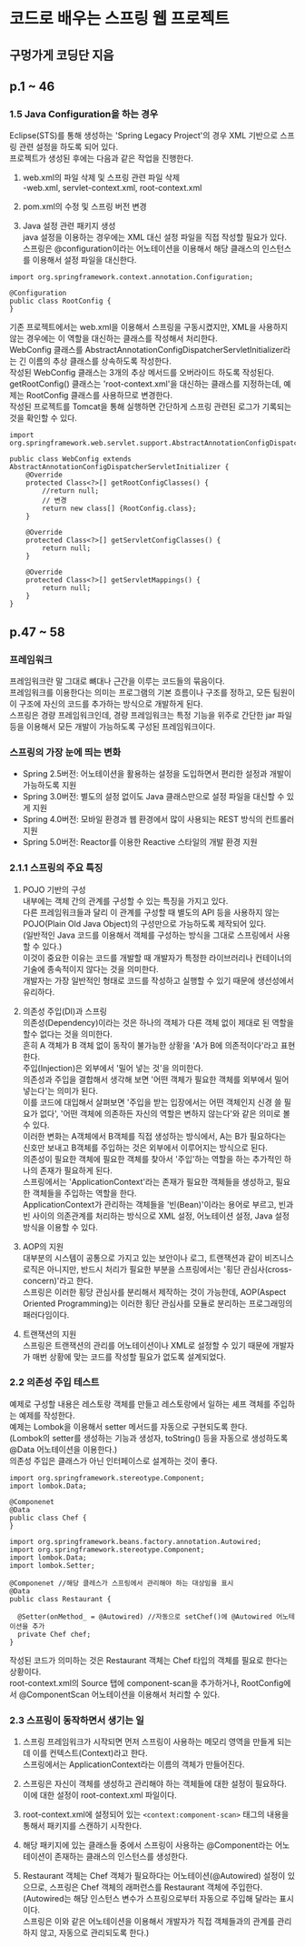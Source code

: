 # 코드로 배우는 스프링 웹 프로젝트  
## 구멍가게 코딩단 지음  
  
  
## p.1 ~ 46  
### 1.5 Java Configuration을 하는 경우  
Eclipse(STS)를 통해 생성하는 'Spring Legacy Project'의 경우 XML 기반으로 스프링 관련 설정을 하도록 되어 있다.  
프로젝트가 생성된 후에는 다음과 같은 작업을 진행한다.  
1. web.xml의 파일 삭제 및 스프링 관련 파일 삭제  
-web.xml, servlet-context.xml, root-context.xml  
  
2. pom.xml의 수정 및 스프링 버전 변경  
  
3. Java 설정 관련 패키지 생성  
java 설정을 이용하는 경우에는 XML 대신 설정 파일을 직접 작성할 필요가 있다.  
스프링은 @configuration이라는 어노테이션을 이용해서 해당 클래스의 인스턴스를 이용해서 설정 파일을 대신한다.  
```  
import org.springframework.context.annotation.Configuration;  

@Configuration  
public class RootConfig {  
}  
```  
  
기존 프로젝트에서는 web.xml을 이용해서 스프링을 구동시켰지만, XML을 사용하지 않는 경우에는 이 역할을 대신하는 클래스를 작성해서 처리한다.  
WebConfig 클래스를 AbstractAnnotationConfigDispatcherServletInitializer라는 긴 이름의 추상 클래스를 상속하도록 작성한다.  
작성된 WebConfig 클래스는 3개의 추상 메서드를 오버라이드 하도록 작성된다.  
getRootConfig() 클래스는 'root-context.xml'을 대신하는 클래스를 지정하는데, 예제는 RootConfig 클래스를 사용하므로 변경한다.  
작성된 프로젝트를 Tomcat을 통해 실행하면 간단하게 스프링 관련된 로그가 기록되는 것을 확인할 수 있다.  
```  
import org.springframework.web.servlet.support.AbstractAnnotationConfigDispatcherServletInitializer;

public class WebConfig extends AbstractAnnotationConfigDispatcherServletInitializer {  
    @Override  
    protected Class<?>[] getRootConfigClasses() {  
        //return null;  
        // 변경  
        return new class[] {RootConfig.class};  
    }  
    
    @Override  
    protected Class<?>[] getServletConfigClasses() {  
        return null;  
    }  
    
    @Override  
    protected Class<?>[] getServletMappings() {  
        return null;  
    }  
}  
```  
  
  
## p.47 ~ 58  
### 프레임워크  
프레임워크란 말 그대로 뼈대나 근간을 이루는 코드들의 묶음이다.  
프레임워크를 이용한다는 의미는 프로그램의 기본 흐름이나 구조를 정하고, 모든 팀원이 이 구조에 자신의 코드를 추가하는 방식으로 개발하게 된다.  
스프링은 경량 프레임워크인데, 경량 프레임워크는 특정 기능을 위주로 간단한 jar 파일 등을 이용해서 모든 개발이 가능하도록 구성된 프레임워크이다.  
  
### 스프링의 가장 눈에 띄는 변화  
- Spring 2.5버전: 어노테이션을 활용하는 설정을 도입하면서 편리한 설정과 개발이 가능하도록 지원  
- Spring 3.0버전: 별도의 설정 없이도 Java 클래스만으로 설정 파일을 대신할 수 있게 지원  
- Spring 4.0버전: 모바일 환경과 웹 환경에서 많이 사용되는 REST 방식의 컨트롤러 지원  
- Spring 5.0버전: Reactor를 이용한 Reactive 스타일의 개발 환경 지원  
  
### 2.1.1 스프링의 주요 특징  
1. POJO 기반의 구성  
내부에는 객체 간의 관계를 구성할 수 있는 특징을 가지고 있다.  
다른 프레임워크들과 달리 이 관계를 구성할 때 별도의 API 등을 사용하지 않는 POJO(Plain Old Java Object)의 구성만으로 가능하도록 제작되어 있다.  
(일반적인 Java 코드를 이용해서 객체를 구성하는 방식을 그대로 스프링에서 사용할 수 있다.)  
이것이 중요한 이유는 코드를 개발할 때 개발자가 특정한 라이브러리나 컨테이너의 기술에 종속적이지 않다는 것을 의미한다.  
개발자는 가장 일반적인 형태로 코드를 작성하고 실행할 수 있기 때문에 생선성에서 유리하다.  
  
2. 의존성 주입(DI)과 스프링  
의존성(Dependency)이라는 것은 하나의 객체가 다른 객체 없이 제대로 된 역할을 할수 없다는 것을 의미한다.  
흔히 A 객체가 B 객체 없이 동작이 불가능한 상황을 'A가 B에 의존적이다'라고 표현한다.  
주입(Injection)은 외부에서 '밀어 넣는 것'을 의미한다.  
의존성과 주입을 결합해서 생각해 보면 '어떤 객체가 필요한 객체를 외부에서 밀어 넣는다'는 의미가 된다.  
이를 코드에 대입해서 살펴보면 '주입을 받는 입장에서는 어떤 객체인지 신경 쓸 필요가 없다', '어떤 객체에 의존하든 자신의 역할은 변하지 않는다'와 같은 의미로 볼 수 있다.  
이러한 변화는 A객체에서 B객체를 직접 생성하는 방식에서, A는 B가 필요하다는 신호만 보내고 B객체를 주입하는 것은 외부에서 이루어지는 방식으로 된다.  
의존성이 필요한 객체에 필요한 객체를 찾아서 '주입'하는 역할을 하는 추가적인 하나의 존재가 필요하게 된다.  
스프링에서는 'ApplicationContext'라는 존재가 필요한 객체들을 생성하고, 필요한 객체들을 주입하는 역할을 한다.  
ApplicationContext가 관리하는 객체들을 '빈(Bean)'이라는 용어로 부르고, 빈과 빈 사이의 의존관계를 처리하는 방식으로 XML 설정, 어노테이션 설정, Java 설정 방식을 이용할 수 있다.  
  
3. AOP의 지원  
대부분의 시스템이 공통으로 가지고 있는 보안이나 로그, 트랜잭션과 같이 비즈니스 로직은 아니지만, 반드시 처리가 필요한 부분을 스프링에서는 '횡단 관심사(cross-concern)'라고 한다.  
스프링은 이러한 횡당 관심사를 분리해서 제작하는 것이 가능한데, AOP(Aspect Oriented Programming)는 이러한 횡단 관심사를 모듈로 분리하는 프로그래밍의 패러다임이다.  
  
4. 트랜잭션의 지원  
스프링은 트랜잭션의 관리를 어노테이션이나 XML로 설정할 수 있기 때문에 개발자가 매번 상황에 맞는 코드를 작성할 필요가 없도록 설계되었다.  
  
  
### 2.2 의존성 주입 테스트  
예제로 구성할 내용은 레스토랑 객체를 만들고 레스토랑에서 일하는 셰프 객체를 주입하는 예제를 작성한다.  
예제는 Lombok을 이용해서 setter 메서드를 자동으로 구현되도록 한다.  
(Lombok의 setter를 생성하는 기능과 생성자, toString() 등을 자동으로 생성하도록 @Data 어노테이션을 이용한다.)  
의존성 주입은 클래스가 아닌 인터페이스로 설계하는 것이 좋다.  
  
```  
import org.springframework.stereotype.Component;  
import lombok.Data;  

@Componenet  
@Data  
public class Chef {  
}  
```  
```  
import org.springframework.beans.factory.annotation.Autowired;  
import org.springframework.stereotype.Component;  
import lombok.Data;  
import lombok.Setter;  

@Componenet //해당 클레스가 스프링에서 관리해야 하는 대상임을 표시  
@Data  
public class Restaurant {  
  
  @Setter(onMethod_ = @Autowired) //자동으로 setChef()에 @Autowired 어노테이션을 추가  
  private Chef chef;  
}  
```  
작성된 코드가 의미하는 것은 Restaurant 객체는 Chef 타입의 객체를 필요로 한다는 상황이다.  
root-context.xml의 Source 탭에  component-scan을 추가하거나, RootConfig에서 @ComponentScan 어노테이션을 이용해서 처리할 수 있다.  
  
  
### 2.3 스프링이 동작하면서 생기는 일  
1. 스프링 프레임워크가 시작되면 먼저 스프링이 사용하는 메모리 영역을 만들게 되는데 이를 컨텍스트(Context)라고 한다.  
스프링에서는 ApplicationContext라는 이름의 객체가 만들어진다.  
  
2. 스프링은 자신이 객체를 생성하고 관리해야 하는 객체들에 대한 설정이 필요하다.  
이에 대한 설정이 root-context.xml 파일이다.  
  
3. root-context.xml에 설정되어 있는 ``<context:component-scan>`` 태그의 내용을 통해서 패키지를 스캔하기 시작한다.  
  
4. 해당 패키지에 있는 클래스들 중에서 스프링이 사용하는 @Component라는 어노테이션이 존재하는 클래스의 인스턴스를 생성한다.  
  
5. Restaurant 객체는 Chef 객체가 필요하다는 어노테이션(@Autowired) 설정이 있으므로, 스프링은 Chef 객체의 래퍼런스를 Restaurant 객체에 주입한다.  
(Autowired는 해당 인스턴스 변수가 스프링으로부터 자동으로 주입해 달라는 표시이다.  
스프링은 이와 같은 어노테이션을 이용해서 개발자가 직접 객체들과의 관계를 관리하지 않고, 자동으로 관리되도록 한다.)    
  
   